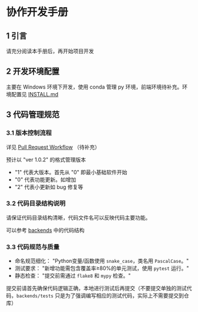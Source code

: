 # 协作开发手册

## 1 引言

请充分阅读本手册后，再开始项目开发

## 2 开发环境配置

主要在 Windows 环境下开发，使用 conda 管理 py 环境，前端环境待补充。环境配置见 [INSTALL.md](../INSTALL.md)

## 3 代码管理规范

### 3.1 版本控制流程

详见 [Pull Request Workflow](./PR_WorkFlow.md) （待补充）

预计以 "ver 1.0.2" 的格式管理版本

+ "1" 代表大版本。首先从 "0" 即最小基础软件开始
+ "0" 代表功能更新。如增加
+ "2" 代表小更新如 bug 修复等

### 3.2 代码目录结构说明

请保证代码目录结构清晰，代码文件名可以反映代码主要功能。

可以参考 [backends](../backends/) 中的代码结构

### 3.3 代码规范与质量

+ 命名规范细化：
  "Python变量/函数使用 `snake_case`，类名用 `PascalCase`。"
+ 测试要求：
  "新增功能需包含覆盖率≥80%的单元测试，使用 `pytest` 运行。"
+ 静态检查：
  "提交前需通过 `flake8` 和 `mypy` 检查。"

提交前请首先确保代码逻辑正确，本地进行测试后再提交（不要提交单独的测试代码，`backends/tests` 只是为了强调编写相应的测试代码，实际上不需要提交到仓库）
